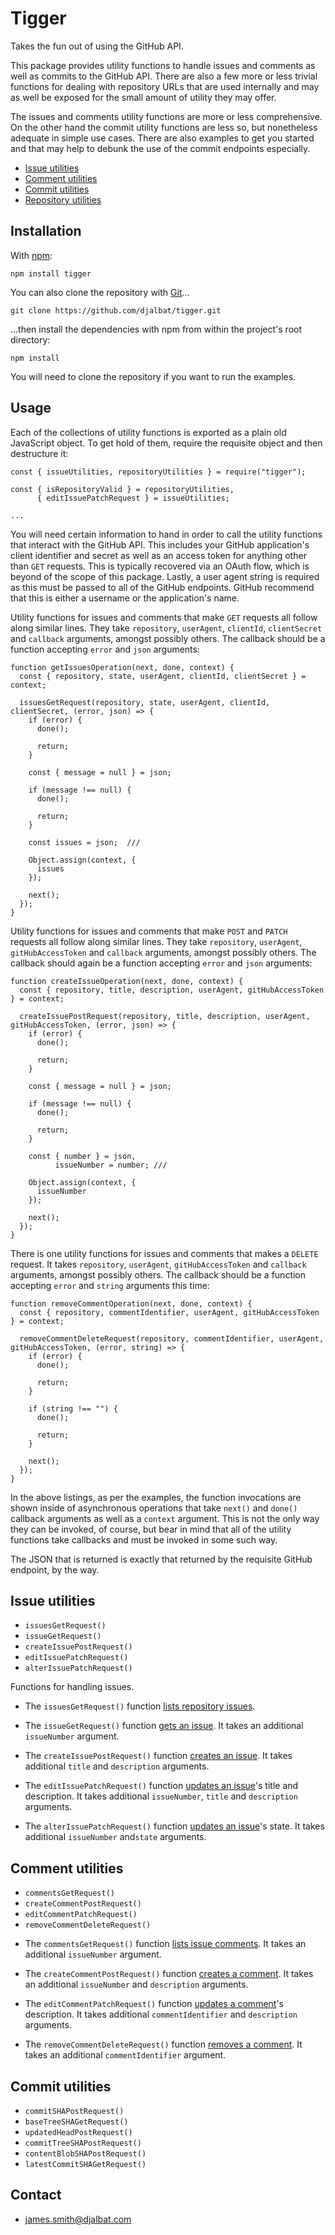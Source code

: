 # Tigger

Takes the fun out of using the GitHub API.

This package provides utility functions to handle issues and comments as well as commits to the GitHub API. There are also a few more or less trivial functions for dealing with repository URLs that are used internally and may as well be exposed for the small amount of utility they may offer. 

The issues and comments utility functions are more or less comprehensive. On the other hand the commit utility functions are less so, but nonetheless adequate in simple use cases. There are also examples to get you started and that may help to debunk the use of the commit endpoints especially. 

* [Issue utilities](#issue-utilities)
* [Comment utilities](#comment-utilities)
* [Commit utilities](#commit-utilities)
* [Repository utilities](#repository-utilities)

## Installation

With [npm](https://www.npmjs.com/):

    npm install tigger

You can also clone the repository with [Git](https://git-scm.com/)...

    git clone https://github.com/djalbat/tigger.git

...then install the dependencies with npm from within the project's root directory:

    npm install

You will need to clone the repository if you want to run the examples.

## Usage

Each of the collections of utility functions is exported as a plain old JavaScript object. To get hold of them, require the requisite object and then destructure it:

```
const { issueUtilities, repositoryUtilities } = require("tigger");

const { isRepositoryValid } = repositoryUtilities,
      { editIssuePatchRequest } = issueUtilities;

...
```

You will need certain information to hand in order to call the utility functions that interact with the GitHub API. This includes your GitHub application's client identifier and secret as well as an access token for anything other than `GET` requests. This is typically recovered via an OAuth flow, which is beyond of the scope of this package. Lastly, a user agent string is required as this must be passed to all of the GitHub endpoints. GitHub recommend that this is either a username or the application's name.

Utility functions for issues and comments that make `GET` requests all follow along similar lines. They take `repository`, `userAgent`, `clientId`, `clientSecret` and `callback` arguments, amongst possibly others. The callback should be a function accepting `error` and `json` arguments:

```
function getIssuesOperation(next, done, context) {
  const { repository, state, userAgent, clientId, clientSecret } = context;

  issuesGetRequest(repository, state, userAgent, clientId, clientSecret, (error, json) => {
    if (error) {
      done();
    
      return;
    }
    
    const { message = null } = json;
    
    if (message !== null) {
      done();
      
      return;
    }
    
    const issues = json;  ///
    
    Object.assign(context, {
      issues
    });
    
    next();
  });
}
```

Utility functions for issues and comments that make `POST` and `PATCH` requests all follow along similar lines. They take `repository`, `userAgent`, `gitHubAccessToken` and `callback` arguments, amongst possibly others. The callback should again be a function accepting `error` and `json` arguments:

```
function createIssueOperation(next, done, context) {
  const { repository, title, description, userAgent, gitHubAccessToken } = context;

  createIssuePostRequest(repository, title, description, userAgent, gitHubAccessToken, (error, json) => {
    if (error) {
      done();

      return;
    }

    const { message = null } = json;

    if (message !== null) {
      done();

      return;
    }

    const { number } = json,
          issueNumber = number; ///

    Object.assign(context, {
      issueNumber
    });

    next();
  });
}
```

There is one utility functions for issues and comments that makes a `DELETE` request. It takes `repository`, `userAgent`, `gitHubAccessToken` and `callback` arguments, amongst possibly others. The callback should be a function accepting `error` and `string` arguments this time:

```
function removeCommentOperation(next, done, context) {
  const { repository, commentIdentifier, userAgent, gitHubAccessToken } = context;

  removeCommentDeleteRequest(repository, commentIdentifier, userAgent, gitHubAccessToken, (error, string) => {
    if (error) {
      done();

      return;
    }

    if (string !== "") {
      done();

      return;
    }

    next();
  });
}
```

In the above listings, as per the examples, the function invocations are shown inside of asynchronous operations that take `next()` and `done()` callback arguments as well as a `context` argument. This is not the only way they can be invoked, of course, but bear in mind that all of the utility functions take callbacks and must be invoked in some such way.

The JSON that is returned is exactly that returned by the requisite GitHub endpoint, by the way. 

## Issue utilities

- `issuesGetRequest()`
- `issueGetRequest()`
- `createIssuePostRequest()`
- `editIssuePatchRequest()`
- `alterIssuePatchRequest()`

Functions for handling issues.

* The `issuesGetRequest()` function [lists repository issues](https://docs.github.com/en/free-pro-team@latest/rest/issues/issues?apiVersion=2022-11-28#list-repository-issues).   

* The `issueGetRequest()` function [gets an issue](https://docs.github.com/en/rest/issues/issues?apiVersion=2022-11-28#get-an-issue). It takes an additional `issueNumber` argument.

* The `createIssuePostRequest()` function [creates an issue](https://docs.github.com/en/rest/issues/issues?apiVersion=2022-11-28#create-an-issue). It takes additional `title` and `description` arguments.

* The `editIssuePatchRequest()` function [updates an issue](https://docs.github.com/en/rest/issues/issues?apiVersion=2022-11-28#create-an-issue)'s title and description. It takes additional `issueNumber`, `title` and `description` arguments.

* The `alterIssuePatchRequest()` function [updates an issue](https://docs.github.com/en/rest/issues/issues?apiVersion=2022-11-28#create-an-issue)'s state. It takes additional `issueNumber` and`state` arguments.

## Comment utilities

- `commentsGetRequest()`
- `createCommentPostRequest()`
- `editCommentPatchRequest()`
- `removeCommentDeleteRequest()`

* The `commentsGetRequest()` function [lists issue comments](https://docs.github.com/en/rest/issues/comments?apiVersion=2022-11-28#list-issue-comments-for-a-repository). It takes an additional `issueNumber` argument.

* The `createCommentPostRequest()` function [creates a comment](https://docs.github.com/en/rest/issues/comments?apiVersion=2022-11-28#create-an-issue-comment). It takes an additional `issueNumber`  and `description` arguments.

* The `editCommentPatchRequest()` function [updates a comment](https://docs.github.com/en/rest/issues/comments?apiVersion=2022-11-28#update-an-issue-comment)'s description. It takes additional `commentIdentifier` and  `description` arguments.

* The `removeCommentDeleteRequest()` function [removes a comment](https://docs.github.com/en/rest/issues/comments?apiVersion=2022-11-28#delete-an-issue-comment). It takes an additional `commentIdentifier` argument.

## Commit utilities

- `commitSHAPostRequest()`
- `baseTreeSHAGetRequest()`
- `updatedHeadPostRequest()`
- `commitTreeSHAPostRequest()`
- `contentBlobSHAPostRequest()`
- `latestCommitSHAGetRequest()`



## Contact

- james.smith@djalbat.com
